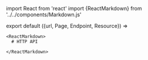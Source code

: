 import React from 'react'
import {ReactMarkdown} from '../../components/Markdown.js'

export default ({url, Page, Endpoint, Resource}) =>
  <Page url={url} weight={15} name="HTTP API - v2" collapse>

    <ReactMarkdown>
      # HTTP API

    </ReactMarkdown>

  </Page>

